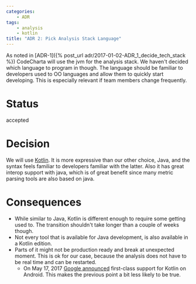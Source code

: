 ```yaml
---
categories:
    - ADR
tags:
    - analysis
    - kotlin
title: "ADR 2: Pick Analysis Stack Language"
---
```


As noted in [ADR-1]({% post_url adr/2017-01-02-ADR_1_decide_tech_stack %}) CodeCharta will use the jvm for the analysis stack.
We haven't decided which language to program in though. The language should be familiar to developers used to OO languages
and allow them to quickly start developing. This is especially relevant if team members change frequently.

# Status

accepted

# Decision

We will use [Kotlin](https://kotlinlang.org/). It is more expressive than our other choice, Java, and the syntax feels familiar to developers familiar with the latter.
Also it has great interop support with java, which is of great benefit since many metric parsing tools are also based on java.

# Consequences

-   While similar to Java, Kotlin is different enough to require some getting used to. The transition shouldn't take longer than a couple of weeks though.
-   Not every tool that is available for Java development, is also available in a Kotlin edition.
-   Parts of it might not be production ready and break at unexpected moment. This is ok for our case, because the analysis does not have to be real time and can be restarted.
    -   On May 17, 2017 [Google announced](https://blog.jetbrains.com/kotlin/2017/05/kotlin-on-android-now-official/) first-class support for Kotlin on Android. This makes the previous point a bit less likely to be true.
